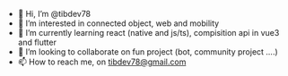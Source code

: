 - 👋 Hi, I’m @tibdev78
- 👀 I’m interested in connected object, web and mobility
- 🌱 I’m currently learning react (native and js/ts), compisition api in vue3 and flutter
- 💞️ I’m looking to collaborate on fun project (bot, community project ....)
- 📫 How to reach me, on tibdev78@gmail.com

<!---
tibdev78/tibdev78 is a ✨ special ✨ repository because its `README.md` (this file) appears on your GitHub profile.
You can click the Preview link to take a look at your changes.
--->
